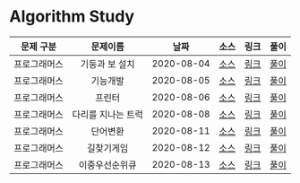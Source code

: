 # Algorithm Study

|  문제 구분   |      문제이름      |    날짜    |                                                                    소스                                                                     |                               링크                               |         풀이          |
| :----------: | :----------------: | :--------: | :-----------------------------------------------------------------------------------------------------------------------------------------: | :--------------------------------------------------------------: | :-------------------: |
| 프로그래머스 |   기둥과 보 설치   | 2020-08-04 | [소스](https://github.com/Juhyeoklee/Algorithm/blob/master/2020%20KAKAO%20BLIND%20RECRUITMENT/기둥과%20보%20설치.playground/Contents.swift) | [링크](https://programmers.co.kr/learn/courses/30/lessons/60061) | [풀이](./PG_60061.md) |
| 프로그래머스 |      기능개발      | 2020-08-05 |                                  [소스](../../Programmers/Stack,Queue/기능개발.playground/Contents.swift)                                   | [링크](https://programmers.co.kr/learn/courses/30/lessons/42586) | [풀이](./PG_42586.md) |
| 프로그래머스 |       프린터       | 2020-08-06 |                                   [소스](../../Programmers/Stack,Queue/프린터.playground/Contents.swift)                                    | [링크](https://programmers.co.kr/learn/courses/30/lessons/42587) | [풀이](./PG_42587.md) |
| 프로그래머스 | 다리를 지나는 트럭 | 2020-08-08 |                              [소스](../../Programmers/Stack,Queue/다리를지나는트럭.playground/Contents.swift)                               | [링크](https://programmers.co.kr/learn/courses/30/lessons/42583) | [풀이](./PG_42583.md) |
| 프로그래머스 |      단어변환      | 2020-08-11 |                                    [소스](../../Programmers/DFS:BFS/단어변환.playground/Contents.swift)                                     | [링크](https://programmers.co.kr/learn/courses/30/lessons/43163) | [풀이](./PG_43163.md) |
| 프로그래머스 |     길찾기게임     | 2020-08-12 |                               [소스](../../2019-KAKAO-BLIND-RECRUITMENT/길찾기게임.playground/Contents.swift)                               | [링크](https://programmers.co.kr/learn/courses/30/lessons/42892) | [풀이](./PG_42892.md) |
| 프로그래머스 |   이중우선순위큐   | 2020-08-13 |                                   [소스](../../Programmers/Heap/이중우선순위큐.playground/Contents.swift)                                   | [링크](https://programmers.co.kr/learn/courses/30/lessons/42628) | [풀이](./PG_42628.md) |
